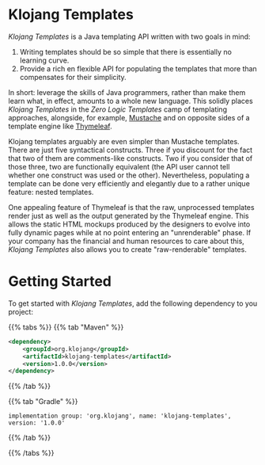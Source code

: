 # Klojang Templates

_Klojang Templates_ is a Java templating API written with two goals in mind:

1. Writing templates should be so simple that there is essentially no learning curve.
2. Provide a rich en flexible API for populating the templates that more than
   compensates for their simplicity.

In short: leverage the skills of Java programmers, rather than make them learn what,
in effect, amounts to a whole new language. This solidly places _Klojang Templates_
in the _Zero Logic Templates_ camp of templating approaches, alongside, for example,
[Mustache](http://mustache.github.io/) and on opposite sides of a template engine
like [Thymeleaf](https://www.thymeleaf.org/).

Klojang templates arguably are even simpler than Mustache templates. There are just
five syntactical constructs. Three if you discount for the fact that two of them are
comments-like constructs. Two if you consider that of those three, two are
functionally equivalent (the API user cannot tell whether one construct was used or
the other). Nevertheless, populating a template can be done very efficiently and
elegantly due to a rather unique feature: nested templates.

One appealing feature of Thymeleaf is that the raw, unprocessed templates render just
as well as the output generated by the Thymeleaf engine. This allows the static HTML
mockups produced by the designers to evolve into fully dynamic pages while at no
point entering an "unrenderable" phase. If your company has the financial and human
resources to care about this, _Klojang Templates_ also allows you to create 
"raw-renderable" templates.

# Getting Started

To get started with _Klojang Templates_, add the following dependency to you project:


{{% tabs %}}
{{% tab "Maven" %}}
```xml
<dependency>
    <groupId>org.klojang</groupId>
    <artifactId>klojang-templates</artifactId>
    <version>1.0.0</version>
</dependency>
```
{{% /tab %}}

{{% tab "Gradle" %}}
```
implementation group: 'org.klojang', name: 'klojang-templates', version: '1.0.0'
```
{{% /tab %}}

{{% /tabs %}}

